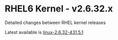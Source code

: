 RHEL6 Kernel - v2.6.32.x
============

Detailed changes between RHEL kernel releases

Latest available is [linux-2.6.32-431.5.1](https://github.com/cybernet/rhel6-kernel/releases/tag/2.6.32-431.5.1)
